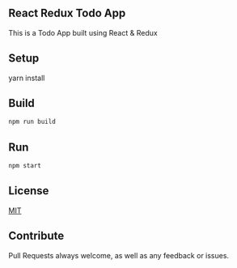 ## React Redux Todo App
This is a Todo App built using React & Redux

## Setup
yarn install

## Build
```bash
npm run build
```

## Run
```bash
npm start
```

## License
[MIT](LICENSE)

## Contribute
Pull Requests always welcome, as well as any feedback or issues.